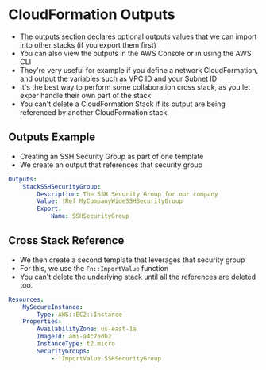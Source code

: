 # CloudFormation Outputs

- The outputs section declares optional outputs values that we can import into other stacks (if you export them first)
- You can also view the outputs in the AWS Console or in using the AWS CLI
- They're very useful for example if you define a network CloudFormation, and output the variables such as VPC ID and your Subnet ID
- It's the best way to perform some collaboration cross stack, as you let exper handle their own part of the stack
- You can't delete a CloudFormation Stack if its output are being referenced by another CloudFormation stack

## Outputs Example

- Creating an SSH Security Group as part of one template
- We create an output that references that security group

```yml
Outputs:
    StackSSHSecurityGroup:
        Description: The SSH Security Group for our company
        Value: !Ref MyCompanyWideSSHSecurityGroup
        Export:
            Name: SSHSecurityGroup
```

## Cross Stack Reference

- We then create a second template that leverages that security group
- For this, we use the `Fn::ImportValue` function
- You can't delete the underlying stack until all the references are deleted too.

```yml
Resources:
    MySecureInstance:
        Type: AWS::EC2::Instance
    Properties:
        AvailabilityZone: us-east-1a
        ImageId: ami-a4c7edb2
        InstanceType: t2.micro
        SecurityGroups:
            - !ImportValue SSHSecurityGroup
```